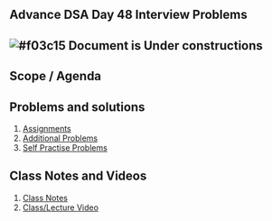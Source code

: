 ## Advance DSA Day 48 Interview Problems

## ![#f03c15](https://placehold.co/15x15/f03c15/f03c15.png) Document is Under constructions

## Scope / Agenda
  

## Problems and solutions

1. [Assignments]()
2. [Additional Problems]()
3. [Self Practise Problems]()

## Class Notes and Videos

1. [Class Notes](../../../class_Notes/Advance%20DSA%20Notes/48.%20Interview%20Problems.pdf)
2. [Class/Lecture Video](https://youtu.be/lh-zUVXLEPM)